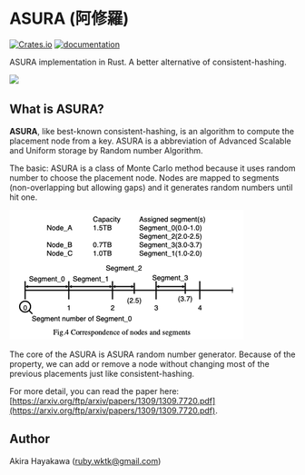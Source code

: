 # ASURA (阿修羅)

[![Crates.io](https://img.shields.io/crates/v/asura.svg)](https://crates.io/crates/asura)
[![documentation](https://docs.rs/asura/badge.svg)](https://docs.rs/asura)

ASURA implementation in Rust. A better alternative of consistent-hashing.

![](https://xn----kx8am9osvhcni7kau6dfv3e.jinja-tera-gosyuin-meguri.com/wp-content/uploads/2019/01/37e22bc93935f5633fde07e8280f775c.jpg)

## What is ASURA?

**ASURA**, like best-known consistent-hashing, is an algorithm to compute the placement node from a key. ASURA is a abbreviation of Advanced Scalable
and Uniform storage by Random number Algorithm.

The basic: ASURA is a class of Monte Carlo method because it uses random number to choose the placement node. Nodes are mapped to segments (non-overlapping but allowing gaps) and it generates random numbers until hit one.

![](algorithm-segments.png)

The core of the ASURA is ASURA random number generator. Because of the property, we can add or remove a node without changing most of the previous placements just like consistent-hashing.

For more detail, you can read the paper here: [https://arxiv.org/ftp/arxiv/papers/1309/1309.7720.pdf](https://arxiv.org/ftp/arxiv/papers/1309/1309.7720.pdf).

## Author

Akira Hayakawa (ruby.wktk@gmail.com)
